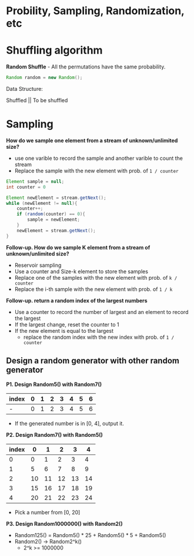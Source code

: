 <extoc></extoc>

# Probility, Sampling, Randomization, etc

# Shuffling algorithm

**Random Shuffle** - All the permutations have the same probability.

```java
Random random = new Random();
```

Data Structure:

Shuffled || To be shuffled


# Sampling

**How do we sample one element from a stream of unknown/unlimited size?**

- use one varible to record the sample and another varible to count the stream
- Replace the sample with the new element with prob. of `1 / counter`

```java
Element sample = null;
int counter = 0

Element newElement = stream.getNext();
while (newElement != null){
    counter++;
    if (random(counter) == 0){
        sample = newElement;
    }
    newElement = stream.getNext();
}
```

**Follow-up. How do we sample K element from a stream of unknown/unlimited size?**

- Reservoir sampling
- Use a counter and Size-k element to store the samples
- Replace one of the samples with the new element with prob. of `k / counter`
- Replace the i-th sample with the new element with prob. of `1 / k`

**Follow-up. return a random index of the largest numbers**

- Use a counter to record the number of largest and an element to record the largest
- If the largest change, reset the counter to 1
- If the new element is equal to the largest
    - replace the random index with the new index with prob. of `1 / counter`

## Design a random generator with other random generator

**P1. Design Random5() with Random7()**

index|0|1|2|3|4|5|6
---|---|---|---|---|---|---|---
-|0|1|2|3|4|5|6

- If the generated number is in [0, 4], output it.

**P2. Design Random7() with Random5()**

index|0|1|2|3|4
---|---|---|---|---|---
0|0|1|2|3|4
1|5|6|7|8|9
2|10|11|12|13|14
3|15|16|17|18|19
4|20|21|22|23|24

- Pick a number from [0, 20]

**P3. Design Random1000000() with Random2()**

- Random125() = Random5() * 25 + Random5() * 5 + Random5()
- Random2() -> Random2^k()
    - 2^k >= 1000000